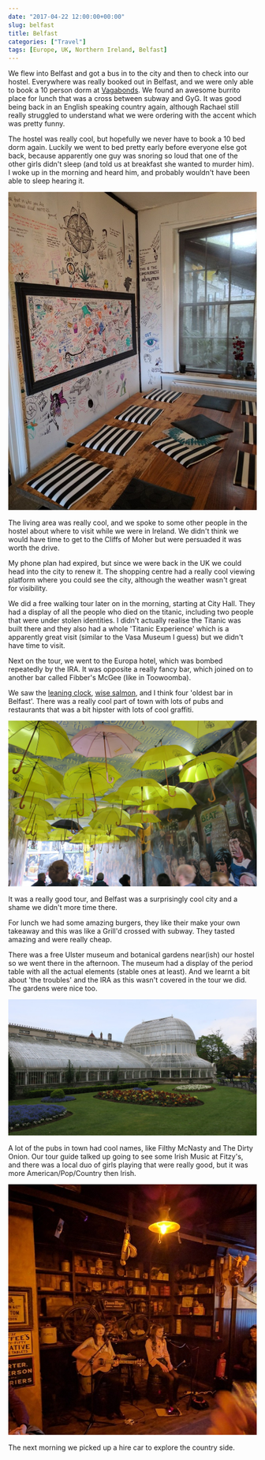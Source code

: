 ```yaml
---
date: "2017-04-22 12:00:00+00:00"
slug: belfast
title: Belfast
categories: ["Travel"]
tags: [Europe, UK, Northern Ireland, Belfast]
---
```


We flew into Belfast and got a bus in to the city and then to check into our hostel. Everywhere was really booked out in Belfast, and we were only able to book a 10 person dorm at [Vagabonds](http://www.vagabondsbelfast.com/). We found an awesome burrito place for lunch that was a cross between subway and GyG. It was good being back in an English speaking country again, although Rachael still really struggled to understand what we were ordering with the accent which was pretty funny.

The hostel was really cool, but hopefully we never have to book a 10 bed dorm again. Luckily we went to bed pretty early before everyone else got back, because apparently one guy was snoring so loud that one of the other girls didn't sleep (and told us at breakfast she wanted to murder him). I woke up in the morning and heard him, and probably wouldn't have been able to sleep hearing it.

![](hostel.jpg "Hostel breakfast area")

The living area was really cool, and we spoke to some other people in the hostel about where to visit while we were in Ireland. We didn't think we would have time to get to the Cliffs of Moher but were persuaded it was worth the drive.

My phone plan had expired, but since we were back in the UK we could head into the city to renew it. The shopping centre had a really cool viewing platform where you could see the city, although the weather wasn't great for visibility.

We did a free walking tour later on in the morning, starting at City Hall. They had a display of all the people who died on the titanic, including two people that were under stolen identities. I didn't actually realise the Titanic was built there and they also had a whole 'Titanic Experience' which is a apparently great visit (similar to the Vasa Museum I guess) but we didn't have time to visit.

Next on the tour, we went to the Europa hotel, which was bombed repeatedly by the IRA. It was opposite a really fancy bar, which joined on to another bar called Fibber's McGee (like in Toowoomba).

We saw the [leaning clock](https://en.wikipedia.org/wiki/Albert_Memorial_Clock,_Belfast), [wise salmon](https://en.wikipedia.org/wiki/Salmon_of_Knowledge), and I think four 'oldest bar in Belfast'. There was a really cool part of town with lots of pubs and restaurants that was a bit hipster with lots of cool graffiti.

![](alley.jpg "Alley")

It was a really good tour, and Belfast was a surprisingly cool city and a shame we didn't more time there.

For lunch we had some amazing burgers, they like their make your own takeaway and this was like a Grill'd crossed with subway. They tasted amazing and were really cheap.

There was a free Ulster museum and botanical gardens near(ish) our hostel so we went there in the afternoon. The museum had a display of the period table with all the actual elements (stable ones at least). And we learnt a bit about 'the troubles' and the IRA as this wasn't covered in the tour we did. The gardens were nice too.

![](greenhouse.jpg "Botanical Gardens Greenhouse")

A lot of the pubs in town had cool names, like Filthy McNasty and The Dirty Onion. Our tour guide talked up going to see some Irish Music at Fitzy's, and there was a local duo of girls playing that were really good, but it was more American/Pop/Country then Irish.

![](fitzys.jpg "Fitzy's")

The next morning we picked up a hire car to explore the country side.
